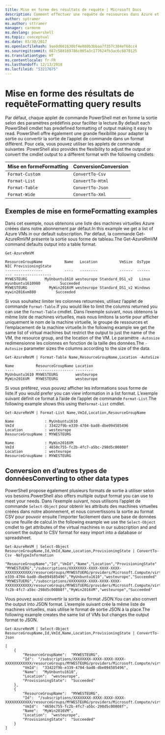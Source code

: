 ```yaml
---
title: Mise en forme des résultats de requête | Microsoft Docs
description: Comment effectuer une requête de ressources dans Azure et mettre en forme les résultats.
author: sptramer
ms.author: sttramer
manager: carmonm
ms.devlang: powershell
ms.topic: conceptual
ms.date: 03/30/2017
ms.openlocfilehash: 9ae0d661630bf4e080b3bbaa7f357c384ef68cc4
ms.sourcegitcommit: 087c588169786c005a3c177624fb3ac6c8870125
ms.translationtype: HT
ms.contentlocale: fr-FR
ms.lasthandoff: 12/13/2018
ms.locfileid: "53217675"
---
```

# <a name="formatting-query-results"></a><span data-ttu-id="85203-103">Mise en forme des résultats de requête</span><span class="sxs-lookup"><span data-stu-id="85203-103">Formatting query results</span></span>

<span data-ttu-id="85203-104">Par défaut, chaque applet de commande PowerShell met en forme la sortie selon des paramètres prédéfinis pour faciliter la lecture.</span><span class="sxs-lookup"><span data-stu-id="85203-104">By default each PowerShell cmdlet has predefined formatting of output making it easy to read.</span></span>  <span data-ttu-id="85203-105">PowerShell offre également une grande flexibilité pour adapter la sortie ou convertir la sortie de l’applet de commande dans un format différent. Pour cela, vous pouvez utiliser les applets de commande suivantes :</span><span class="sxs-lookup"><span data-stu-id="85203-105">PowerShell also provides the flexibility to adjust the output or convert the cmdlet output to a different format with the following cmdlets:</span></span>

| <span data-ttu-id="85203-106">Mise en forme</span><span class="sxs-lookup"><span data-stu-id="85203-106">Formatting</span></span>      | <span data-ttu-id="85203-107">Conversion</span><span class="sxs-lookup"><span data-stu-id="85203-107">Conversion</span></span>       |
|-----------------|------------------|
| `Format-Custom` | `ConvertTo-Csv`  |
| `Format-List`   | `ConvertTo-Html` |
| `Format-Table`  | `ConvertTo-Json` |
| `Format-Wide`   | `ConvertTo-Xml`  |

## <a name="formatting-examples"></a><span data-ttu-id="85203-108">Exemples de mise en forme</span><span class="sxs-lookup"><span data-stu-id="85203-108">Formatting examples</span></span>

<span data-ttu-id="85203-109">Dans cet exemple, nous obtenons une liste des machines virtuelles Azure créées dans notre abonnement par défaut.</span><span class="sxs-lookup"><span data-stu-id="85203-109">In this example we get a list of Azure VMs in our default subscription.</span></span>  <span data-ttu-id="85203-110">Par défaut, la commande Get-AzureRmVM présente la sortie sous forme de tableau.</span><span class="sxs-lookup"><span data-stu-id="85203-110">The Get-AzureRmVM command defaults output into a table format.</span></span>

```powershell-interactive
Get-AzureRmVM
```

```output
ResourceGroupName          Name   Location          VmSize  OsType              NIC ProvisioningState
-----------------          ----   --------          ------  ------              --- -----------------
MYWESTEURG        MyUnbuntu1610 westeurope Standard_DS1_v2   Linux myunbuntu1610980         Succeeded
MYWESTEURG          MyWin2016VM westeurope Standard_DS1_v2 Windows   mywin2016vm880         Succeeded
```

<span data-ttu-id="85203-111">Si vous souhaitez limiter les colonnes retournées, utilisez l’applet de commande `Format-Table`.</span><span class="sxs-lookup"><span data-stu-id="85203-111">If you would like to limit the columns returned you can use the `Format-Table` cmdlet.</span></span> <span data-ttu-id="85203-112">Dans l’exemple suivant, nous obtenons la même liste de machines virtuelles, mais nous limitons la sortie pour afficher uniquement le nom de la machine virtuelle, le groupe de ressources et l’emplacement de la machine virtuelle.</span><span class="sxs-lookup"><span data-stu-id="85203-112">In the following example we get the same list of virtual machines but restrict the output to just the name of the VM, the resource group, and the location of the VM.</span></span>  <span data-ttu-id="85203-113">Le paramètre `-Autosize` redimensionne les colonnes en fonction de la taille des données.</span><span class="sxs-lookup"><span data-stu-id="85203-113">The `-Autosize` parameter sizes the columns according to the size of the data.</span></span>

```powershell-interactive
Get-AzureRmVM | Format-Table Name,ResourceGroupName,Location -AutoSize
```

```output
Name          ResourceGroupName Location
----          ----------------- --------
MyUnbuntu1610 MYWESTEURG        westeurope
MyWin2016VM   MYWESTEURG        westeurope
```

<span data-ttu-id="85203-114">Si vous préférez, vous pouvez afficher les informations sous forme de liste.</span><span class="sxs-lookup"><span data-stu-id="85203-114">If you would prefer you can view information in a list format.</span></span> <span data-ttu-id="85203-115">L’exemple suivant définit ce format à l’aide de l’applet de commande `Format-List`.</span><span class="sxs-lookup"><span data-stu-id="85203-115">The following example shows this using the`Format-List` cmdlet.</span></span>

```powershell-interactive
Get-AzureRmVM | Format-List Name,VmId,Location,ResourceGroupName
```

```output
Name              : MyUnbuntu1610
VmId              : 33422f9b-e339-4704-bad8-dbe094585496
Location          : westeurope
ResourceGroupName : MYWESTEURG

Name              : MyWin2016VM
VmId              : 4650c755-fc2b-4fc7-a5bc-298d5c00808f
Location          : westeurope
ResourceGroupName : MYWESTEURG
```

## <a name="converting-to-other-data-types"></a><span data-ttu-id="85203-116">Conversion en d’autres types de données</span><span class="sxs-lookup"><span data-stu-id="85203-116">Converting to other data types</span></span>

<span data-ttu-id="85203-117">PowerShell propose également plusieurs formats de sortie à utiliser selon vos besoins.</span><span class="sxs-lookup"><span data-stu-id="85203-117">PowerShell also offers multiple output format you can use to meet your needs.</span></span>  <span data-ttu-id="85203-118">Dans l’exemple suivant, nous utilisons l’applet de commande `Select-Object` pour obtenir les attributs des machines virtuelles créées dans notre abonnement, et nous convertissons la sortie au format CSV pour pouvoir ensuite l’importer facilement dans une base de données ou une feuille de calcul.</span><span class="sxs-lookup"><span data-stu-id="85203-118">In the following example we use the `Select-Object` cmdlet to get attributes of the virtual machines in our subscription and and convert the output to CSV format for easy import into a database or spreadsheet.</span></span>

```powershell-interactive
Get-AzureRmVM | Select-Object ResourceGroupName,Id,VmId,Name,Location,ProvisioningState | ConvertTo-Csv -NoTypeInformation
```

```output
"ResourceGroupName","Id","VmId","Name","Location","ProvisioningState"
"MYWESTUERG","/subscriptions/XXXXXXXX-XXXX-XXXX-XXXX-XXXXXXXXXXXX/resourceGroups/MYWESTUERG/providers/Microsoft.Compute/virtualMachines/MyUnbuntu1610","33422f9b-e339-4704-bad8-dbe094585496","MyUnbuntu1610","westeurope","Succeeded"
"MYWESTUERG","/subscriptions/XXXXXXXX-XXXX-XXXX-XXXX-XXXXXXXXXXXX/resourceGroups/MYWESTUERG/providers/Microsoft.Compute/virtualMachines/MyWin2016VM","4650c755-fc2b-4fc7-a5bc-298d5c00808f","MyWin2016VM","westeurope","Succeeded"
```

<span data-ttu-id="85203-119">Vous pouvez aussi convertir la sortie au format JSON.</span><span class="sxs-lookup"><span data-stu-id="85203-119">You can also convert the output into JSON format.</span></span>  <span data-ttu-id="85203-120">L’exemple suivant crée la même liste de machines virtuelles, mais utilise le format de sortie JSON à la place.</span><span class="sxs-lookup"><span data-stu-id="85203-120">The following example creates the same list of VMs but changes the output format to JSON.</span></span>

```powershell-interactive
Get-AzureRmVM | Select-Object ResourceGroupName,Id,VmId,Name,Location,ProvisioningState | ConvertTo-Json
```

```output
[
    {
        "ResourceGroupName":  "MYWESTEURG",
        "Id":  "/subscriptions/XXXXXXXX-XXXX-XXXX-XXXX-XXXXXXXXXXXX/resourceGroups/MYWESTEURG/providers/Microsoft.Compute/virtualMachines/MyUnbuntu1610",
        "VmId":  "33422f9b-e339-4704-bad8-dbe094585496",
        "Name":  "MyUnbuntu1610",
        "Location":  "westeurope",
        "ProvisioningState":  "Succeeded"
    },
    {
        "ResourceGroupName":  "MYWESTEURG",
        "Id":  "/subscriptions/XXXXXXXX-XXXX-XXXX-XXXX-XXXXXXXXXXXX/resourceGroups/MYWESTEURG/providers/Microsoft.Compute/virtualMachines/MyWin2016VM",
        "VmId":  "4650c755-fc2b-4fc7-a5bc-298d5c00808f",
        "Name":  "MyWin2016VM",
        "Location":  "westeurope",
        "ProvisioningState":  "Succeeded"
    }
]
```
